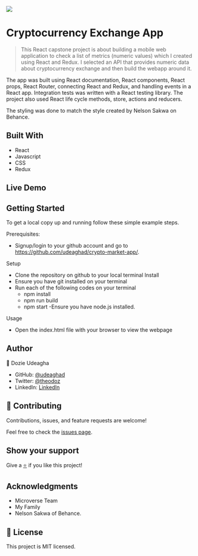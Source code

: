 [![](https://img.shields.io/badge/Microverse-Dozie%20Udeagha-blueviolet)](https://github.com/udeaghad)

# Cryptocurrency Exchange App

>This React capstone project is about building a mobile web application to check a list of metrics (numeric values) which I created using React and Redux. I selected an API that provides numeric data about cryptocurrency exchange and then build the webapp around it. 

The app was built using React documentation, React components, React props, React Router, connecting React and Redux, and handling events in a React app. Integration tests was written with a React testing library. The project also used React life cycle methods, store, actions and reducers.

The styling was done to match the style created by Nelson Sakwa on Behance.

## Built With

- React
- Javascript
- CSS
- Redux

## Live Demo



## Getting Started

To get a local copy up and running follow these simple example steps.


Prerequisites: 
   - Signup/login to your github account and go to https://github.com/udeaghad/crypto-market-app/.
   
Setup
   - Clone the repository on github to your local terminal
Install
   - Ensure you have git installed on your terminal
   - Run each of the following codes on your terminal
      -  npm install
      -  npm run build
      -  npm start
   -Ensure you have node.js installed.
  
Usage
   - Open the index.html file with your browser to view the webpage

## Author

👤 Dozie Udeagha

- GitHub: [@udeaghad](https://github.com/udeaghad)
- Twitter: [@theodoz](https://twitter.com/theodoz)
- LinkedIn: [LinkedIn](https://www.linkedin.com/in/dozie-udeagha/)


## 🤝 Contributing

Contributions, issues, and feature requests are welcome!

Feel free to check the [issues page](https://github.com/udeaghad/crypto-market-app/issues).

## Show your support

Give a [⭐️](https://github.com/udeaghad/crypto-market-app/stargazers) if you like this project!

## Acknowledgments
- Microverse Team
- My Family
- Nelson Sakwa of Behance.

## 📝 License
This project is MIT licensed.

